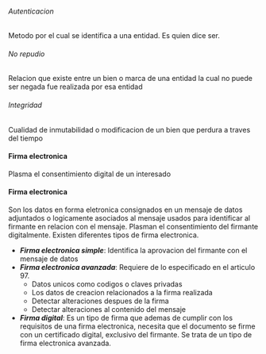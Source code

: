 ###### Autenticacion
Metodo por el  cual se identifica a una entidad. Es quien dice ser.

###### No repudio
Relacion que existe entre un bien o marca de una entidad la cual no puede ser negada fue realizada por esa entidad

###### Integridad
Cualidad de inmutabilidad o modificacion de un bien que perdura a traves del tiempo



#### Firma electronica
Plasma el consentimiento digital de un interesado

#### Firma electronica
Son los datos en forma eletronica consignados en un mensaje de datos adjuntados o logicamente asociados al mensaje usados para identificar al firmante en relacion con el mensaje.  Plasman el consentimiento del firmante digitalmente.
Existen diferentes tipos de firma electronica.
- ***Firma electronica simple***: Identifica la aprovacion del firmante con el mensaje de datos
- ***Firma electronica avanzada***: Requiere de lo especificado en el articulo 97.
	- Datos unicos como codigos o claves privadas
	- Los datos de creacion relacionados a la firma realizada
	- Detectar alteraciones despues de la firma
	- Detectar alteraciones al contenido del mensaje
- ***Firma digital***:  Es un tipo de firma que ademas de cumplir con los requisitos de una firma electronica, necesita que el documento se firme con un certificado digital, exclusivo del firmante. Se trata de un tipo de firma electronica avanzada.

